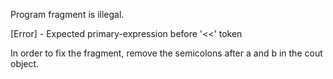 Program fragment is illegal.

[Error] - Expected primary-expression before '<<' token

In order to fix the fragment, remove the semicolons after a and b in the cout object.
